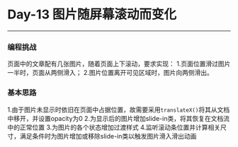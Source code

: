 # Day-13 图片随屏幕滚动而变化
---
### 编程挑战
页面中的文章配有几张图片，随着页面上下滚动，要求实现：
1.页面位置滑过图片一半时，页面从两侧滑入；
2.图片位置离开可见区域时，图片向两侧滑出。

### 基本思路
1.由于图片未显示时依旧在页面中占据位置，故需要采用`translateX()`将其从文档中移开，并设置opacity为0
2.为显示后的图片增加slide-in类，将其恢复在文档流中的正常位置
3.为图片的各个状态增加过渡样式
4.监听滚动条位置并计算相关尺寸，满足条件时为图片增加或移除slide-in类以触发图片滑入滑出动画